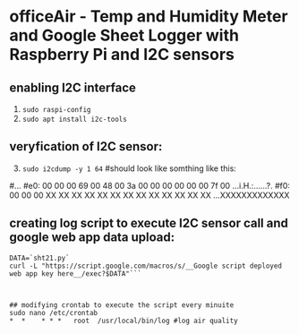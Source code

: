 # officeAir - Temp and Humidity Meter and Google Sheet Logger with Raspberry Pi and I2C sensors

## enabling I2C interface 
1. `sudo raspi-config` 
2. `sudo apt install i2c-tools`

## veryfication of I2C sensor:
3. `sudo i2cdump -y 1 64`
#should look like somthing like this:

#...
#e0: 00 00 00 69 00 48 00 3a 00 00 00 00 00 00 7f 00 ...i.H.:......?.
#f0: 00 00 00 XX XX XX XX XX XX XX XX XX XX XX XX XX ...XXXXXXXXXXXXX

## creating log script to execute I2C sensor call and google web app data upload:
```#/bins/sh
DATA=`sht21.py`
curl -L "https://script.google.com/macros/s/__Google script deployed web app key here__/exec?$DATA"```



## modifying crontab to execute the script every minuite
sudo nano /etc/crontab
*  *    * * *   root  /usr/local/bin/log #log air quality
